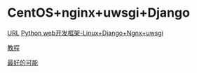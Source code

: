 # CentOS+nginx+uwsgi+Django
[URL](https://www.jianshu.com/p/7494560da3e6)
[Python web开发框架-Linux+Django+Ngnx+uwsgi](http://www.guoziweb.com/archive/1438.html)

[教程](https://www.zhihu.com/question/22850801)

[最好的可能](https://www.geerniya.cn/archive/)

